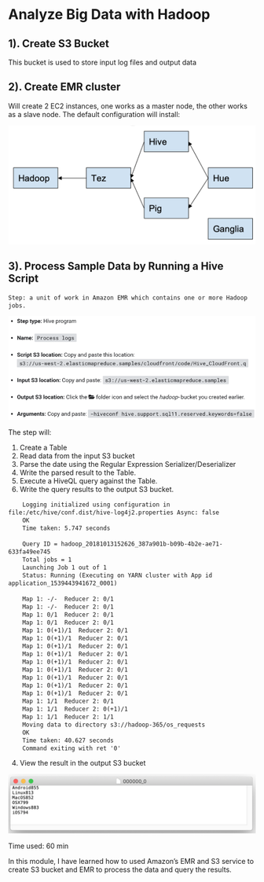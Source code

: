 # Analyze Big Data with Hadoop

## 1). Create S3 Bucket
This bucket is used to store input log files and output data

## 2). Create EMR cluster
Will create 2 EC2 instances, one works as a master node, the other works as a slave node.
The default configuration will install:


![Image](images/image2.png)

## 3). Process Sample Data by Running a Hive Script
    Step: a unit of work in Amazon EMR which contains one or more Hadoop jobs.

![Image](images/image3.png)

The step will:
1.	Create a Table
2.	Read data from the input S3 bucket
3.	Parse the date using the Regular Expression Serializer/Deserializer
4.	Write the parsed result to the Table.
5. 	Execute a HiveQL query against the Table.
6.	Write the query results to the output S3 bucket.


```
    Logging initialized using configuration in file:/etc/hive/conf.dist/hive-log4j2.properties Async: false
    OK
    Time taken: 5.747 seconds

    Query ID = hadoop_20181013152626_387a901b-b09b-4b2e-ae71-633fa49ee745
    Total jobs = 1
    Launching Job 1 out of 1
    Status: Running (Executing on YARN cluster with App id application_1539443941672_0001)

    Map 1: -/-	Reducer 2: 0/1
    Map 1: -/-	Reducer 2: 0/1
    Map 1: 0/1	Reducer 2: 0/1
    Map 1: 0/1	Reducer 2: 0/1
    Map 1: 0(+1)/1	Reducer 2: 0/1
    Map 1: 0(+1)/1	Reducer 2: 0/1
    Map 1: 0(+1)/1	Reducer 2: 0/1
    Map 1: 0(+1)/1	Reducer 2: 0/1
    Map 1: 0(+1)/1	Reducer 2: 0/1
    Map 1: 0(+1)/1	Reducer 2: 0/1
    Map 1: 0(+1)/1	Reducer 2: 0/1
    Map 1: 0(+1)/1	Reducer 2: 0/1
    Map 1: 0(+1)/1	Reducer 2: 0/1
    Map 1: 1/1	Reducer 2: 0/1
    Map 1: 1/1	Reducer 2: 0(+1)/1
    Map 1: 1/1	Reducer 2: 1/1
    Moving data to directory s3://hadoop-365/os_requests
    OK
    Time taken: 40.627 seconds
    Command exiting with ret '0'
```
4) View the result in the output S3 bucket

![Image](images/image1.png)

Time used: 60 min

In this module, I have learned how to used Amazon’s EMR and S3 service to create S3 bucket and EMR to process the data and query the results.
